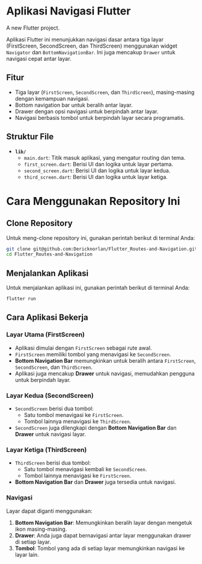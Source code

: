 # Aplikasi Navigasi Flutter

A new Flutter project.

Aplikasi Flutter ini menunjukkan navigasi dasar antara tiga layar (FirstScreen, SecondScreen, dan ThirdScreen) menggunakan widget `Navigator` dan `BottomNavigationBar`. Ini juga mencakup `Drawer` untuk navigasi cepat antar layar.

## Fitur
- Tiga layar (`FirstScreen`, `SecondScreen`, dan `ThirdScreen`), masing-masing dengan kemampuan navigasi.
- Bottom navigation bar untuk beralih antar layar.
- Drawer dengan opsi navigasi untuk berpindah antar layar.
- Navigasi berbasis tombol untuk berpindah layar secara programatis.

## Struktur File

- **`lib/`**
  - `main.dart`: Titik masuk aplikasi, yang mengatur routing dan tema.
  - `first_screen.dart`: Berisi UI dan logika untuk layar pertama.
  - `second_screen.dart`: Berisi UI dan logika untuk layar kedua.
  - `third_screen.dart`: Berisi UI dan logika untuk layar ketiga.

# Cara Menggunakan Repository Ini

## Clone Repository
Untuk meng-clone repository ini, gunakan perintah berikut di terminal Anda:

```bash
git clone git@github.com:Dericknorlan/Flutter_Routes-and-Navigation.git
cd Flutter_Routes-and-Navigation
```

## Menjalankan Aplikasi
Untuk menjalankan aplikasi ini, gunakan perintah berikut di terminal Anda:

```bash
flutter run
```


## Cara Aplikasi Bekerja

### Layar Utama (FirstScreen)

- Aplikasi dimulai dengan `FirstScreen` sebagai rute awal.
- `FirstScreen` memiliki tombol yang menavigasi ke `SecondScreen`.
- **Bottom Navigation Bar** memungkinkan untuk beralih antara `FirstScreen`, `SecondScreen`, dan `ThirdScreen`.
- Aplikasi juga mencakup **Drawer** untuk navigasi, memudahkan pengguna untuk berpindah layar.

### Layar Kedua (SecondScreen)

- `SecondScreen` berisi dua tombol:
  - Satu tombol menavigasi ke `FirstScreen`.
  - Tombol lainnya menavigasi ke `ThirdScreen`.
- `SecondScreen` juga dilengkapi dengan **Bottom Navigation Bar** dan **Drawer** untuk navigasi layar.

### Layar Ketiga (ThirdScreen)

- `ThirdScreen` berisi dua tombol:
  - Satu tombol menavigasi kembali ke `SecondScreen`.
  - Tombol lainnya menavigasi ke `FirstScreen`.
- **Bottom Navigation Bar** dan **Drawer** juga tersedia untuk navigasi.

### Navigasi

Layar dapat diganti menggunakan:

1. **Bottom Navigation Bar**: Memungkinkan beralih layar dengan mengetuk ikon masing-masing.
2. **Drawer**: Anda juga dapat bernavigasi antar layar menggunakan drawer di setiap layar.
3. **Tombol**: Tombol yang ada di setiap layar memungkinkan navigasi ke layar lain.
